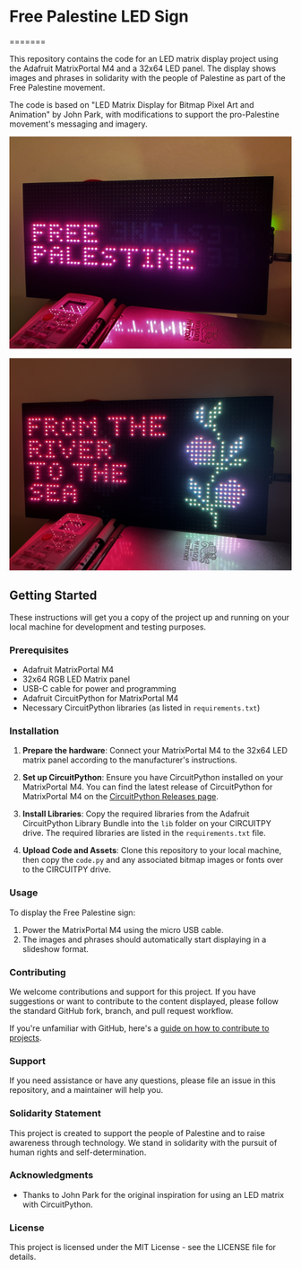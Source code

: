 # Free Palestine LED Sign
=======

This repository contains the code for an LED matrix display project using the Adafruit MatrixPortal M4 and a 32x64 LED panel. The display shows images and phrases in solidarity with the people of Palestine as part of the Free Palestine movement.

The code is based on "LED Matrix Display for Bitmap Pixel Art and Animation" by John Park, with modifications to support the pro-Palestine movement's messaging and imagery.

<p align="center">
  <img src="images/freepalestine.JPG" alt="Free Palestine LED Sign" title=""/>
</p>
<p align="center">
  <img src="images/fromther.JPG" alt="From The River To The Sea LED Sign" title=""/>
</p>

## Getting Started

These instructions will get you a copy of the project up and running on your local machine for development and testing purposes.

### Prerequisites

- Adafruit MatrixPortal M4
- 32x64 RGB LED Matrix panel
- USB-C cable for power and programming
- Adafruit CircuitPython for MatrixPortal M4
- Necessary CircuitPython libraries (as listed in `requirements.txt`)

### Installation

1. **Prepare the hardware**: Connect your MatrixPortal M4 to the 32x64 LED matrix panel according to the manufacturer's instructions.

2. **Set up CircuitPython**: Ensure you have CircuitPython installed on your MatrixPortal M4. You can find the latest release of CircuitPython for MatrixPortal M4 on the [CircuitPython Releases page](https://circuitpython.org/board/matrixportal_m4/).

3. **Install Libraries**: Copy the required libraries from the Adafruit CircuitPython Library Bundle into the `lib` folder on your CIRCUITPY drive. The required libraries are listed in the `requirements.txt` file.

4. **Upload Code and Assets**: Clone this repository to your local machine, then copy the `code.py` and any associated bitmap images or fonts over to the CIRCUITPY drive.

### Usage

To display the Free Palestine sign:

1. Power the MatrixPortal M4 using the micro USB cable.
2. The images and phrases should automatically start displaying in a slideshow format.

### Contributing

We welcome contributions and support for this project. If you have suggestions or want to contribute to the content displayed, please follow the standard GitHub fork, branch, and pull request workflow.

If you're unfamiliar with GitHub, here's a [guide on how to contribute to projects](https://docs.github.com/en/get-started/quickstart/contributing-to-projects).

### Support

If you need assistance or have any questions, please file an issue in this repository, and a maintainer will help you.

### Solidarity Statement

This project is created to support the people of Palestine and to raise awareness through technology. We stand in solidarity with the pursuit of human rights and self-determination.

### Acknowledgments

- Thanks to John Park for the original inspiration for using an LED matrix with CircuitPython.

### License

This project is licensed under the MIT License - see the LICENSE file for details.

